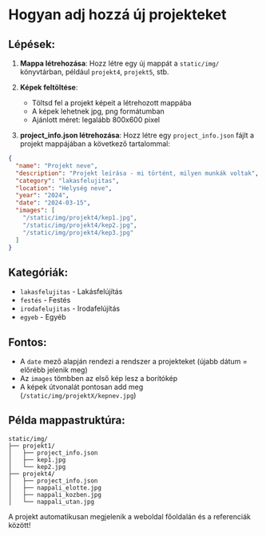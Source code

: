 # Hogyan adj hozzá új projekteket

## Lépések:

1. **Mappa létrehozása**: Hozz létre egy új mappát a `static/img/` könyvtárban, például `projekt4`, `projekt5`, stb.

2. **Képek feltöltése**: 
   - Töltsd fel a projekt képeit a létrehozott mappába
   - A képek lehetnek jpg, png formátumban
   - Ajánlott méret: legalább 800x600 pixel

3. **project_info.json létrehozása**: Hozz létre egy `project_info.json` fájlt a projekt mappájában a következő tartalommal:

```json
{
  "name": "Projekt neve",
  "description": "Projekt leírása - mi történt, milyen munkák voltak",
  "category": "lakasfelujitas", 
  "location": "Helység neve",
  "year": "2024",
  "date": "2024-03-15",
  "images": [
    "/static/img/projekt4/kep1.jpg",
    "/static/img/projekt4/kep2.jpg",
    "/static/img/projekt4/kep3.jpg"
  ]
}
```

## Kategóriák:
- `lakasfelujitas` - Lakásfelújítás
- `festés` - Festés
- `irodafelujitas` - Irodafelújítás  
- `egyeb` - Egyéb

## Fontos:
- A `date` mező alapján rendezi a rendszer a projekteket (újabb dátum = előrébb jelenik meg)
- Az `images` tömbben az első kép lesz a borítókép
- A képek útvonalát pontosan add meg (`/static/img/projektX/kepnev.jpg`)

## Példa mappastruktúra:
```
static/img/
├── projekt1/
│   ├── project_info.json
│   ├── kep1.jpg
│   └── kep2.jpg
├── projekt4/
│   ├── project_info.json
│   ├── nappali_elotte.jpg
│   ├── nappali_kozben.jpg
│   └── nappali_utan.jpg
```

A projekt automatikusan megjelenik a weboldal főoldalán és a referenciák között!